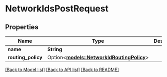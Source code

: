 # NetworkIdsPostRequest

## Properties

Name | Type | Description | Notes
------------ | ------------- | ------------- | -------------
**name** | **String** |  | 
**routing_policy** | Option<[**models::NetworkIdRoutingPolicy**](NetworkIdRoutingPolicy.md)> |  | [optional]

[[Back to Model list]](../README.md#documentation-for-models) [[Back to API list]](../README.md#documentation-for-api-endpoints) [[Back to README]](../README.md)


